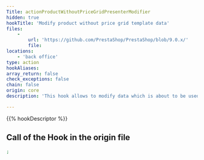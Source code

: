 ```yaml
---
Title: actionProductWithoutPriceGridPresenterModifier
hidden: true
hookTitle: 'Modify product without price grid template data'
files:
    -
        url: 'https://github.com/PrestaShop/PrestaShop/blob/9.0.x/'
        file: 
locations:
    - 'back office'
type: action
hookAliases: 
array_return: false
check_exceptions: false
chain: false
origin: core
description: 'This hook allows to modify data which is about to be used in template for product without price grid'

---
```


{{% hookDescriptor %}}

## Call of the Hook in the origin file

```php
;
```
